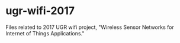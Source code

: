 # ugr-wifi-2017
Files related to 2017 UGR wifi project, "Wireless Sensor Networks for Internet of Things Applications."
